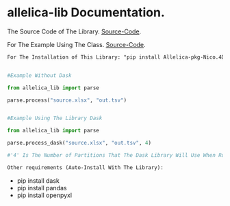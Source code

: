# allelica-lib Documentation.

The Source Code of The Library. [Source-Code](https://github.com/4DIngenieria/allelica-lib).

For The Example Using The Class. [Source-Code](https://github.com/4DIngenieria/Allelica).

```diff
For The Installation of This Library: "pip install Allelica-pkg-Nico.4D"
```

```python

#Example Without Dask

from allelica_lib import parse

parse.process("source.xlsx", "out.tsv")

```

```python

#Example Using The Library Dask

from allelica_lib import parse

parse.process_dask("source.xlsx", "out.tsv", 4) 

#'4' Is The Number of Partitions That The Dask Library Will Use When Running The Process. 

```

```diff
Other requirements (Auto-Install With The Library):
```
- pip install dask 
- pip install pandas 
- pip install openpyxl